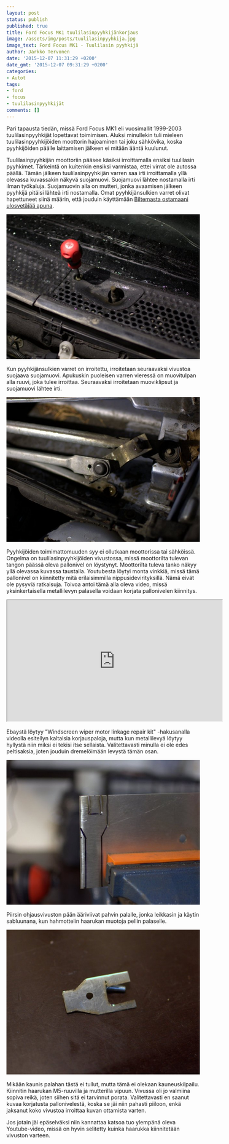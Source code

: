 ```yaml
---
layout: post
status: publish
published: true
title: Ford Focus MK1 tuulilasinpyyhkijänkorjaus
image: /assets/img/posts/tuulilasinpyyhkija.jpg
image_text: Ford Focus MK1 - Tuulilasin pyyhkijä
author: Jarkko Tervonen
date: '2015-12-07 11:31:29 +0200'
date_gmt: '2015-12-07 09:31:29 +0200'
categories:
- Autot
tags:
- ford
- focus
- tuulilasinpyyhkijät
comments: []
---
```

Pari tapausta tiedän, missä Ford Focus MK1 eli vuosimallit 1999-2003 tuulilasinpyyhkijät lopettavat toimimisen. Aluksi minullekin tuli mieleen tuulilasinpyyhkijöiden moottorin hajoaminen tai joku sähkövika, koska pyyhkijöiden päälle laittamisen jälkeen ei mitään ääntä kuulunut.

Tuulilasinpyyhkijän moottoriin pääsee käsiksi irroittamalla ensiksi tuulilasin pyyhkimet. Tärkeintä on kuitenkin ensiksi varmistaa, ettei virrat ole autossa päällä. Tämän jälkeen tuulilasinpyyhkijän varren saa irti irroittamalla yllä olevassa kuvassakin näkyvä suojamuovi. Suojamuovi lähtee nostamalla irti ilman työkaluja. Suojamuovin alla on mutteri, jonka avaamisen jälkeen pyyhkijä pitäisi lähteä irti nostamalla. Omat pyyhkijänsulkien varret olivat hapettuneet siinä määrin, että jouduin käyttämään [Biltemasta ostamaani ulosvetäjää apuna](http://www.biltema.fi/fi/Autoilu---MP/Tyokalut-ja-korjaamon-varustus/Ulosvedin/Pallonivelen-ulosvedin-2000019461/).

<amp-img src="/assets/img/posts/suojamuovin-irroitus.jpg" alt="Suojamuovin irroitus" width="4" height="3" layout="responsive">
  <noscript><img src="/assets/img/posts/suojamuovin-irroitus.jpg" alt="Suojamuovin irroitus" /></noscript>
</amp-img>

Kun pyyhkijänsulkien varret on irroitettu, irroitetaan seuraavaksi vivustoa suojaava suojamuovi. Apukuskin puoleisen varren vieressä on muovitulpan alla ruuvi, joka tulee irroittaa. Seuraavaksi irroitetaan muoviklipsut ja suojamuovi lähtee irti.

<amp-img src="/assets/img/posts/pyyhkijan-mekanismi.jpg" alt="Pyyhkijän mekanismi" width="4" height="3" layout="responsive">
  <noscript><img src="/assets/img/posts/pyyhkijan-mekanismi.jpg" alt="Pyyhkijän mekanismi" /></noscript>
</amp-img>

Pyyhkijöiden toimimattomuuden syy ei ollutkaan moottorissa tai sähköissä. Ongelma on tuulilasinpyyhkijöiden vivustossa, missä moottorilta tulevan tangon päässä oleva pallonivel on löystynyt. Moottorilta tuleva tanko näkyy yllä olevassa kuvassa taustalla. Youtubesta löytyi monta vinkkiä, missä tämä pallonivel on kiinnitetty mitä erilaisimmilla nippusidevirityksillä. Nämä eivät ole pysyviä ratkaisuja. Toivoa antoi tämä alla oleva video, missä yksinkertaisella metallilevyn palasella voidaan korjata pallonivelen kiinnitys.

<amp-iframe width="560" height="315" sandbox="allow-scripts allow-same-origin" layout="responsive" src="https://www.youtube.com/embed/iirmgj92nfg">
  <noscript><iframe src="https://www.youtube.com/embed/iirmgj92nfg" width="560" height="315"></iframe></noscript>
</amp-iframe>

Ebaystä löytyy "Windscreen wiper motor linkage repair kit" -hakusanalla videolla esitellyn kaltaisia korjauspaloja, mutta kun metallilevyä löytyy hyllystä niin miksi ei tekisi itse sellaista. Valitettavasti minulla ei ole edes peltisaksia, joten jouduin dremelöimään levystä tämän osan.

<amp-img src="/assets/img/posts/pellin-leikkaamista.jpg" alt="Pellin leikkaaminen" width="4" height="3" layout="responsive">
  <noscript><img src="/assets/img/posts/pellin-leikkaamista.jpg" alt="Pellin leikkaaminen" /></noscript>
</amp-img>

Piirsin ohjausvivuston pään ääriviivat pahvin palalle, jonka leikkasin ja käytin sabluunana, kun hahmottelin haarukan muotoja pellin palaselle.

<amp-img src="/assets/img/posts/tyostetty-osa-valmiina.jpg" alt="Työstetty osa" width="4" height="3" layout="responsive">
  <noscript><img src="/assets/img/posts/tyostetty-osa-valmiina.jpg" alt="Työstetty osa" /></noscript>
</amp-img>

Mikään kaunis palahan tästä ei tullut, mutta tämä ei olekaan kauneuskilpailu. Kiinnitin haarukan M5-ruuvilla ja mutterilla vipuun. Vivussa oli jo valmiina sopiva reikä, joten siihen sitä ei tarvinnut porata. Valitettavasti en saanut kuvaa korjatusta pallonivelestä, koska se jäi niin pahasti piiloon, enkä jaksanut koko vivustoa irroittaa kuvan ottamista varten.

Jos jotain jäi epäselväksi niin kannattaa katsoa tuo ylempänä oleva Youtube-video, missä on hyvin selitetty kuinka haarukka kiinnitetään vivuston varteen.
